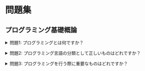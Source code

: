 # 問題集

<a id="introduction"></a>

## プログラミング基礎概論

<a id="question1"></a>
<details>
<summary>問題1: プログラミングとは何ですか？</summary>

- a. コンピュータに命令を与えて、特定のタスクを実行させるプロセス
- b. 人間の言語をコンピュータに翻訳するプロセス
- c. コンピュータを物理的に組み立てるプロセス
- d. コンピュータを使ってゲームをするプロセス

<details>
<summary>回答と解説</summary>

回答: a. コンピュータに命令を与えて、特定のタスクを実行させるプロセス

プログラミングとは、コンピュータに命令を与えて、特定のタスクを実行させるプロセスです。これは、メールで社員に仕事を指示する際のメタファーとして理解することができます。
</details>
</details>

<a id="question2"></a>
<details>
<summary>問題2: プログラミング言語の分類として正しいものはどれですか？</summary>

- a. 高級言語と中級言語
- b. 低級言語と中級言語
- c. 高級言語と低級言語
- d. 上級言語と初級言語

<details>
<summary>回答と解説</summary>

回答: c. 高級言語と低級言語

プログラミング言語は、高級言語（Python, Java, C++など）と低級言語（アセンブリ言語など）に分類されます。高級言語は人間にとって理解しやすい言語であり、低級言語はコンピュータにとって理解しやすい言語です。
</details>
</details>


<a id="question4"></a>
<details>
<summary>問題3: プログラミングを行う際に重要なものはどれですか？</summary>

- a. アルゴリズム
- b. ハードウェア
- c. ソフトウェア
- d. ネットワーク

<details>
<summary>回答と解説</summary>

回答: a. アルゴリズム

プログラミングとは、アルゴリズムを用いて問題を解決する手法です。アルゴリズムは、問題を解決するための手順や方法を指します。したがって、プログラミングを行う際には、アルゴリズムが重要になります。
</details>
</details>